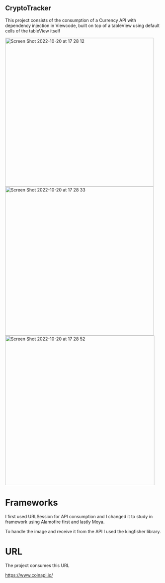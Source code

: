 ## CryptoTracker

This project consists of the consumption of a Currency API with dependency injection in Viewcode, built on top of a tableView using default cells of the tableView itself

<img width="477" alt="Screen Shot 2022-10-20 at 17 28 12" src="https://user-images.githubusercontent.com/89124140/197051743-9b62bfb9-7c94-48d4-892f-d25ce4a19865.png">
<img width="478" alt="Screen Shot 2022-10-20 at 17 28 33" src="https://user-images.githubusercontent.com/89124140/197051715-592ca86c-e03a-4b48-bd76-638dc037c0cd.png">
<img width="480" alt="Screen Shot 2022-10-20 at 17 28 52" src="https://user-images.githubusercontent.com/89124140/197051733-f6146d27-cf97-400e-87c0-aaf0b8fbeec7.png">


# Frameworks

I first used URLSession for API consumption and I changed it to study in framework using Alamofire first and lastly Moya.

To handle the image and receive it from the API I used the kingfisher library.
 
# URL 

The project consumes this URL

https://www.coinapi.io/
